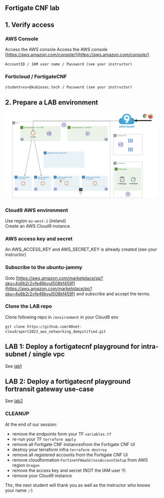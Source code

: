 ## Fortigate CNF lab

## 1. Verify access
### AWS Console
Access the AWS console Access the AWS console [https://aws.amazon.com/console/](https://aws.amazon.com/console/)
```
AccountID / IAM user name / Password (see your instructor)
```
### Forticloud / FortigateCNF
```
student<xx>@kubiosec.tech / Password (see your instructor)
```

## 2. Prepare a LAB environment
<img src=".\images\management-access.png">

### Cloud9 AWS environment
Use region `eu-west-1` (ireland) <br>
Create an AWS Cloud9 instance.

### AWS access key and secret
An AWS_ACCESS_KEY and AWS_SECRET_KEY is already created (see your instructor)

### Subscribe to the ubuntu-jammy
Goto [https://aws.amazon.com/marketplace/pp?sku=4s6b2r2vfe46kyul508kf459f](https://aws.amazon.com/marketplace/pp?sku=4s6b2r2vfe46kyul508kf459f) and subscribe and accept the terms.

### Clone the LAB repo 
Clone following repo in `/environment` in your Cloud9 env
```
git clone https://github.com/40net-cloud/xpert2023_aws_networking_demystified.git
```
## LAB 1: Deploy a fortigatecnf playground for intra-subnet / single vpc
See [lab1](./docs/lab1.md)

## LAB 2: Deploy a fortigatecnf playground fortransit gateway use-case
See [lab2](./docs/lab2.md)

### CLEANUP 
At the end of our session: 
- remove the endpoints form your TF `variables.tf`
- re-run your TF `terraform apply`
- remove all Fortigate CNF instancesfrom the Fortigate CNF UI
- destroy your terraform infra `terraform destroy`
- remove all registered accounts from the Fortigate CNF UI
- remove cloudformation `FortinetFWaaSCrossAccountSetup` from AWS region `Oregon`
- remove the access key and secret (NOT the IAM user !!)
- remove your Cloud9 instance

Thx, the next student will thank you as well as the instructor who knows your name ;-)
